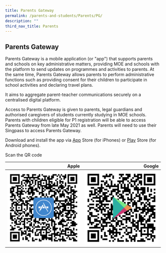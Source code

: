 ```yaml
---
title: Parents Gateway
permalink: /parents-and-students/Parents/PG/
description: ""
third_nav_title: Parents
---
```

## Parents Gateway

Parents Gateway is a mobile application (or "app") that supports parents and schools on key administrative matters, providing MOE and schools with the platform to send updates on programmes and activities to parents. At the same time, Parents Gateway allows parents to perform administrative functions such as providing consent for their children to participate in school activities and declaring travel plans.

It aims to aggregate parent-teacher communications securely on a centralised digital platform.

Access to Parents Gateway is given to parents, legal guardians and authorised caregivers of students currently studying in MOE schools. Parents with children eligible for P1 registration will be able to access Parents Gateway from late May 2021 as well. Parents will need to use their Singpass to access Parents Gateway.

Download and install the app via [App](https://apps.apple.com/sg/app/parents-gateway/id1267198708?platform=iphone) Store (for iPhones) or [Play](https://play.google.com/store/apps/details?id=com.moe.pgp) Store (for Android phones).

Scan the QR code

| Apple | Google |  
| ---:  | ---:  | 
|  ![Apple Store](/images/Parent/ParentGateway/qr-code-apple-PG.png)    |  ![Google Play Store](/images/Parent/ParentGateway/qr-code-google-PG.png)     |
